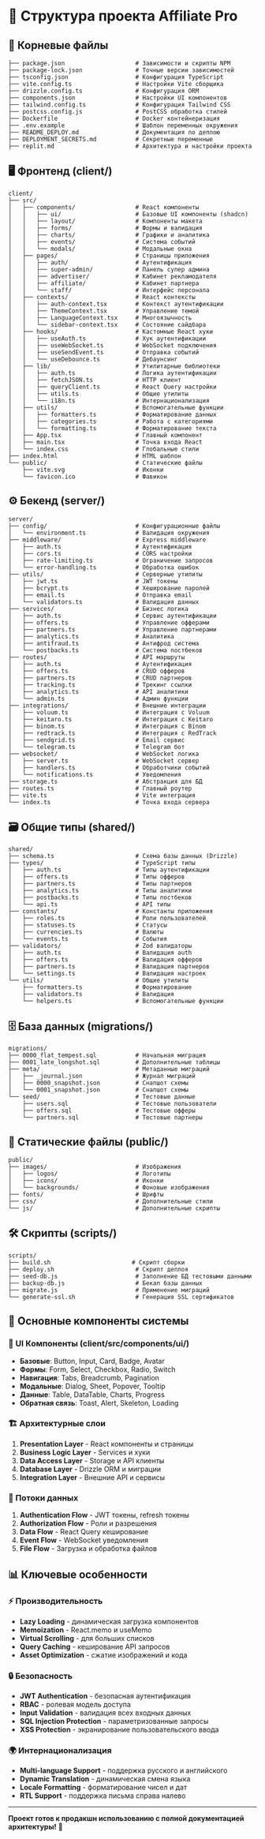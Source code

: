 # 📁 Структура проекта Affiliate Pro

## 🎯 Корневые файлы
```
├── package.json                    # Зависимости и скрипты NPM
├── package-lock.json               # Точные версии зависимостей
├── tsconfig.json                   # Конфигурация TypeScript
├── vite.config.ts                  # Настройки Vite сборщика
├── drizzle.config.ts               # Конфигурация ORM
├── components.json                 # Настройки UI компонентов
├── tailwind.config.ts              # Конфигурация Tailwind CSS
├── postcss.config.js               # PostCSS обработка стилей
├── Dockerfile                      # Docker контейнеризация
├── .env.example                    # Шаблон переменных окружения
├── README_DEPLOY.md                # Документация по деплою
├── DEPLOYMENT_SECRETS.md           # Секретные переменные
├── replit.md                       # Архитектура и настройки проекта
```

## 🖥️ Фронтенд (client/)
```
client/
├── src/
│   ├── components/                 # React компоненты
│   │   ├── ui/                     # Базовые UI компоненты (shadcn)
│   │   ├── layout/                 # Компоненты макета
│   │   ├── forms/                  # Формы и валидация
│   │   ├── charts/                 # Графики и аналитика
│   │   ├── events/                 # Система событий
│   │   └── modals/                 # Модальные окна
│   ├── pages/                      # Страницы приложения
│   │   ├── auth/                   # Аутентификация
│   │   ├── super-admin/            # Панель супер админа
│   │   ├── advertiser/             # Кабинет рекламодателя
│   │   ├── affiliate/              # Кабинет партнера
│   │   └── staff/                  # Интерфейс персонала
│   ├── contexts/                   # React контексты
│   │   ├── auth-context.tsx        # Контекст аутентификации
│   │   ├── ThemeContext.tsx        # Управление темой
│   │   ├── LanguageContext.tsx     # Многоязычность
│   │   └── sidebar-context.tsx     # Состояние сайдбара
│   ├── hooks/                      # Кастомные React хуки
│   │   ├── useAuth.ts              # Хук аутентификации
│   │   ├── useWebSocket.ts         # WebSocket подключения
│   │   ├── useSendEvent.ts         # Отправка событий
│   │   └── useDebounce.ts          # Дебаунсинг
│   ├── lib/                        # Утилитарные библиотеки
│   │   ├── auth.ts                 # Логика аутентификации
│   │   ├── fetchJSON.ts            # HTTP клиент
│   │   ├── queryClient.ts          # React Query настройки
│   │   ├── utils.ts                # Общие утилиты
│   │   └── i18n.ts                 # Интернационализация
│   ├── utils/                      # Вспомогательные функции
│   │   ├── formatters.ts           # Форматирование данных
│   │   ├── categories.ts           # Работа с категориями
│   │   └── formatting.ts           # Форматирование текста
│   ├── App.tsx                     # Главный компонент
│   ├── main.tsx                    # Точка входа React
│   └── index.css                   # Глобальные стили
├── index.html                      # HTML шаблон
└── public/                         # Статические файлы
    ├── vite.svg                    # Иконки
    └── favicon.ico                 # Фавикон
```

## ⚙️ Бекенд (server/)
```
server/
├── config/                         # Конфигурационные файлы
│   └── environment.ts              # Валидация окружения
├── middleware/                     # Express middleware
│   ├── auth.ts                     # Аутентификация
│   ├── cors.ts                     # CORS настройки
│   ├── rate-limiting.ts            # Ограничение запросов
│   └── error-handling.ts           # Обработка ошибок
├── utils/                          # Серверные утилиты
│   ├── jwt.ts                      # JWT токены
│   ├── bcrypt.ts                   # Хеширование паролей
│   ├── email.ts                    # Отправка email
│   └── validators.ts               # Валидация данных
├── services/                       # Бизнес логика
│   ├── auth.ts                     # Сервис аутентификации
│   ├── offers.ts                   # Управление офферами
│   ├── partners.ts                 # Управление партнерами
│   ├── analytics.ts                # Аналитика
│   ├── antifraud.ts                # Антифрод система
│   └── postbacks.ts                # Система постбеков
├── routes/                         # API маршруты
│   ├── auth.ts                     # Аутентификация
│   ├── offers.ts                   # CRUD офферов
│   ├── partners.ts                 # CRUD партнеров
│   ├── tracking.ts                 # Трекинг ссылки
│   ├── analytics.ts                # API аналитики
│   └── admin.ts                    # Админ функции
├── integrations/                   # Внешние интеграции
│   ├── voluum.ts                   # Интеграция с Voluum
│   ├── keitaro.ts                  # Интеграция с Keitaro
│   ├── binom.ts                    # Интеграция с Binom
│   ├── redtrack.ts                 # Интеграция с RedTrack
│   ├── sendgrid.ts                 # Email сервис
│   └── telegram.ts                 # Telegram бот
├── websocket/                      # WebSocket логика
│   ├── server.ts                   # WebSocket сервер
│   ├── handlers.ts                 # Обработчики событий
│   └── notifications.ts            # Уведомления
├── storage.ts                      # Абстракция для БД
├── routes.ts                       # Главный роутер
├── vite.ts                         # Vite интеграция
└── index.ts                        # Точка входа сервера
```

## 🗃️ Общие типы (shared/)
```
shared/
├── schema.ts                       # Схема базы данных (Drizzle)
├── types/                          # TypeScript типы
│   ├── auth.ts                     # Типы аутентификации
│   ├── offers.ts                   # Типы офферов
│   ├── partners.ts                 # Типы партнеров
│   ├── analytics.ts                # Типы аналитики
│   ├── postbacks.ts                # Типы постбеков
│   └── api.ts                      # API типы
├── constants/                      # Константы приложения
│   ├── roles.ts                    # Роли пользователей
│   ├── statuses.ts                 # Статусы
│   ├── currencies.ts               # Валюты
│   └── events.ts                   # События
├── validators/                     # Zod валидаторы
│   ├── auth.ts                     # Валидация auth
│   ├── offers.ts                   # Валидация офферов
│   ├── partners.ts                 # Валидация партнеров
│   └── settings.ts                 # Валидация настроек
└── utils/                          # Общие утилиты
    ├── formatters.ts               # Форматирование
    ├── validators.ts               # Валидация
    └── helpers.ts                  # Вспомогательные функции
```

## 🗄️ База данных (migrations/)
```
migrations/
├── 0000_flat_tempest.sql           # Начальная миграция
├── 0001_late_longshot.sql          # Дополнительные таблицы
├── meta/                           # Метаданные миграций
│   ├── _journal.json               # Журнал миграций
│   ├── 0000_snapshot.json          # Снапшот схемы
│   └── 0001_snapshot.json          # Снапшот схемы
└── seed/                           # Тестовые данные
    ├── users.sql                   # Тестовые пользователи
    ├── offers.sql                  # Тестовые офферы
    └── partners.sql                # Тестовые партнеры
```

## 📁 Статические файлы (public/)
```
public/
├── images/                         # Изображения
│   ├── logos/                      # Логотипы
│   ├── icons/                      # Иконки
│   └── backgrounds/                # Фоновые изображения
├── fonts/                          # Шрифты
├── css/                            # Дополнительные стили
└── js/                             # Дополнительные скрипты
```

## 🛠️ Скрипты (scripts/)
```
scripts/
├── build.sh                       # Скрипт сборки
├── deploy.sh                       # Скрипт деплоя
├── seed-db.js                      # Заполнение БД тестовыми данными
├── backup-db.js                    # Бекап базы данных
├── migrate.js                      # Применение миграций
└── generate-ssl.sh                 # Генерация SSL сертификатов
```

## 🔧 Основные компоненты системы

### 🎨 UI Компоненты (client/src/components/ui/)
- **Базовые**: Button, Input, Card, Badge, Avatar
- **Формы**: Form, Select, Checkbox, Radio, Switch
- **Навигация**: Tabs, Breadcrumb, Pagination
- **Модальные**: Dialog, Sheet, Popover, Tooltip
- **Данные**: Table, DataTable, Charts, Progress
- **Обратная связь**: Toast, Alert, Skeleton, Loading

### 🏗️ Архитектурные слои
1. **Presentation Layer** - React компоненты и страницы
2. **Business Logic Layer** - Services и хуки
3. **Data Access Layer** - Storage и API клиенты
4. **Database Layer** - Drizzle ORM и миграции
5. **Integration Layer** - Внешние API и сервисы

### 🔄 Потоки данных
1. **Authentication Flow** - JWT токены, refresh токены
2. **Authorization Flow** - Роли и разрешения
3. **Data Flow** - React Query кеширование
4. **Event Flow** - WebSocket уведомления
5. **File Flow** - Загрузка и обработка файлов

## 📊 Ключевые особенности

### ⚡ Производительность
- **Lazy Loading** - динамическая загрузка компонентов
- **Memoization** - React.memo и useMemo
- **Virtual Scrolling** - для больших списков
- **Query Caching** - кеширование API запросов
- **Asset Optimization** - сжатие изображений и кода

### 🔒 Безопасность
- **JWT Authentication** - безопасная аутентификация
- **RBAC** - ролевая модель доступа
- **Input Validation** - валидация всех входных данных
- **SQL Injection Protection** - параметризованные запросы
- **XSS Protection** - экранирование пользовательского ввода

### 🌍 Интернационализация
- **Multi-language Support** - поддержка русского и английского
- **Dynamic Translation** - динамическая смена языка
- **Locale Formatting** - форматирование чисел и дат
- **RTL Support** - поддержка письма справа налево

---
**Проект готов к продакшн использованию с полной документацией архитектуры!** 🚀
